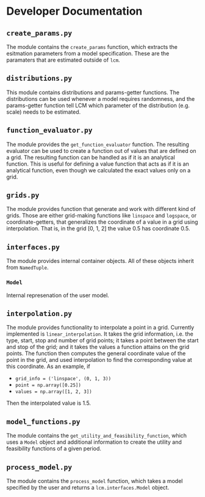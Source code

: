 # Developer Documentation


## `create_params.py`

The module contains the `create_params` function, which extracts the esitmation
parameters from a model specification. These are the paramaters that are estimated
outside of `lcm`.


## `distributions.py`

This module contains distributions and params-getter functions. The distributions can
be used whenever a model requires randomness, and the params-getter function tell LCM
which parameter of the distribution (e.g. scale) needs to be estimated.


## `function_evaluator.py`

The module provides the `get_function_evaluator` function. The resulting evaluator
can be used to create a function out of values that are defined on a grid. The resulting function can be handled as if it is an analytical function. This is useful for defining a value function that acts as if it is an analytical function, even though
we calculated the exact values only on a grid.


## `grids.py`

The module provides function that generate and work with different kind of grids.
Those are either grid-making functions like `linspace` and `logspace`, or
coordinate-getters, that generalizes the coordinate of a value in a grid using
interpolation. That is, in the grid [0, 1, 2] the value 0.5 has coordinate 0.5.


## `interfaces.py`

The module provides internal container objects. All of these objects inherit from
`NamedTuple`.

### `Model`

Internal represenation of the user model.


## `interpolation.py`

The module provides functionality to interpolate a point in a grid. Currently implemented is `linear_interpolation`. It takes the grid information, i.e. the type,
start, stop and number of grid points; it takes a point between the start and stop
of the grid; and it takes the values a function attains on the grid points. The
function then computes the general coordinate value of the point in the grid, and
used interpolation to find the corresponding value at this coordinate. As an example, if
- `grid_info = ('linspace', (0, 1, 3))`
- `point = np.array([0.25])`
- `values = np.array([1, 2, 3])`

Then the interpolated value is 1.5.


## `model_functions.py`

The module contains the `get_utility_and_feasibility_function`, which uses a `Model`
object and additional information to create the utility and feasibility functions
of a given period.


## `process_model.py`

The module contains the `process_model` function, which takes a model specified by
the user and returns a `lcm.interfaces.Model` object.
